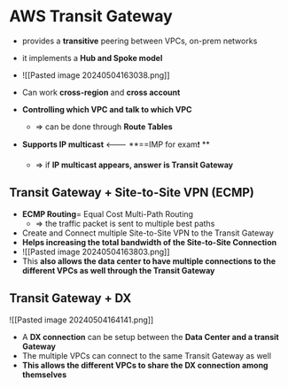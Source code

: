 

# AWS Transit Gateway

- provides a **transitive** peering between VPCs, on-prem networks
- it implements a **Hub and Spoke model**
- ![[Pasted image 20240504163038.png]]

- Can work **cross-region** and **cross account**
- **Controlling which VPC and talk to which VPC**
	- => can be done through **Route Tables**
- **Supports IP multicast** <--- **==IMP for exam❗️ **
	- => if **IP multicast appears, answer is Transit Gateway**


## Transit Gateway + Site-to-Site VPN (ECMP)

- **ECMP Routing**= Equal Cost Multi-Path Routing
	- => the traffic packet is sent to multiple best paths 
- Create and Connect multiple Site-to-Site VPN to the Transit Gateway
- **Helps increasing the total bandwidth of the Site-to-Site Connection**
- ![[Pasted image 20240504163803.png]]
- This **also allows the data center to have multiple connections to the different VPCs as well through the Transit Gateway**


## Transit Gateway + DX
![[Pasted image 20240504164141.png]]

- A **DX connection** can be setup between the **Data Center and a transit Gateway**
-  The multiple VPCs can connect to the same Transit Gateway as well
- **This allows the different VPCs to share the DX connection among themselves**